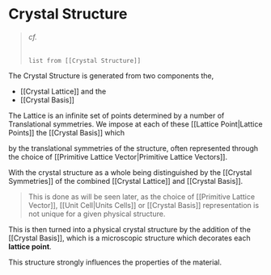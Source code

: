 # Crystal Structure

> ###### cf.
> ```dataview
> list from [[Crystal Structure]]
> ```

The Crystal Structure is generated from two components the,

- [[Crystal Lattice]] and the
- [[Crystal Basis]]

The Lattice is an infinite set of points determined by a number of Translational symmetries. We impose at each of these [[Lattice Point|Lattice Points]] the [[Crystal Basis]] which 


by the translational symmetries of the structure, often represented through the choice of [[Primitive Lattice Vector|Primitive Lattice Vectors]]. 

With the crystal structure as a whole being distinguished by the [[Crystal Symmetries]] of the combined [[Crystal Lattice]] and [[Crystal Basis]].

> This is done as will be seen later, as the choice of [[Primitive Lattice Vector]], [[Unit Cell|Units Cells]] or [[Crystal Basis]] representation is not unique for a given physical structure.

This is then turned into a physical crystal structure by the addition of the [[Crystal Basis]], which is a microscopic structure which decorates each **lattice point**.

This structure strongly influences the properties of the material.
